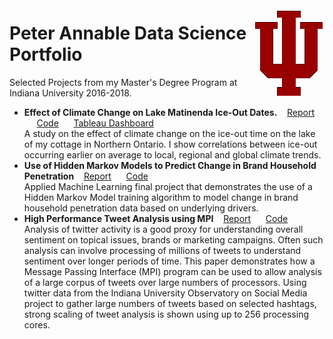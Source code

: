<img style="float: right;" src="./iu_trident_web_crimson-small.png"><h1>Peter Annable Data Science Portfolio</h1>

Selected Projects from my Master's Degree Program at Indiana University 2016-2018.

* **Effect of Climate Change on Lake Matinenda Ice-Out Dates.** &nbsp;&nbsp; [Report](https://github.com/annablepj/data-science-portfolio/blob/master/Matinenda%20Ice-Out%20Analysis/Climate%20Change%20Effect%20on%20Ice%20Out%20Times.pdf) &nbsp;&nbsp;&nbsp;&nbsp;   [Code](https://github.com/annablepj/data-science-portfolio/tree/master/Matinenda%20Ice-Out%20Analysis) &nbsp;&nbsp;&nbsp;&nbsp; [Tableau Dashboard](https://public.tableau.com/profile/peter.annable#!/vizhome/LakeMatinendaIce-OutAnalysis/Ice-OutStoryBoard) <br>
  A study on the effect of climate change on the ice-out time on the lake of my cottage in Northern Ontario.  I show correlations between ice-out occurring earlier on average to local, regional and global climate trends.<br>
* **Use of Hidden Markov Models to Predict Change in Brand Household Penetration** &nbsp;&nbsp; [Report](https://github.com/annablepj/data-science-portfolio/blob/master/Machine%20Learning/I526%20AML%20-%20Final%20Project%20WriteUp%20-%20Annable.pdf) &nbsp;&nbsp;&nbsp;&nbsp;   [Code](https://github.com/annablepj/data-science-portfolio/tree/master/Machine%20Learning) <br>
  Applied Machine Learning final project that demonstrates the use of a Hidden Markov Model training algorithm to model change in brand household penetration data based on underlying drivers.  <br>
* **High Performance Tweet Analysis using MPI** &nbsp;&nbsp; [Report](https://github.com/annablepj/data-science-portfolio/blob/master/High%20Perf%20Computing/E517-HighPerformanceTweetAnalysis-Annable.pdf) &nbsp;&nbsp;&nbsp;&nbsp;   [Code](https://github.com/annablepj/data-science-portfolio/tree/master/High%20Perf%20Computing) <br>
  Analysis of twitter activity is a good proxy for understanding overall sentiment on topical issues, brands or marketing campaigns.  Often such analysis can involve processing of millions of tweets to understand sentiment over longer periods of time.  This paper demonstrates how a Message Passing Interface (MPI) program can be used to allow analysis of a large corpus of tweets over large numbers of processors.  Using twitter data from the Indiana University Observatory on Social Media project to gather large numbers of tweets based on selected hashtags, strong scaling of tweet analysis is shown using up to 256 processing cores.  <br>
  

  
  
 
